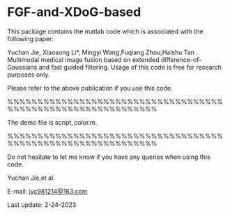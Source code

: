# FGF-and-XDoG-based

This package contains the matlab code which is associated with the following paper:

Yuchan Jie, Xiaosong Li*, Mingyi Wang,Fuqiang Zhou,Haishu Tan . Multimodal medical image fusion based on extended difference-of-Gaussians and fast guided filtering.
Usage of this code is free for research purposes only. 

Please refer to the above publication if you use this code.

%%%%%%%%%%%%%%%%%%%%%%%%%%%%%%%%%%%%%%%%%%%%%%%%%%%%%%%%%%%%%

The demo file is script_color.m. 

%%%%%%%%%%%%%%%%%%%%%%%%%%%%%%%%%%%%%%%%%%%%%%%%%%%%%%%%%%%%%

Do not hesitate to let me know if you have any queries when using this code.


Yuchan Jie,et al.   
                                                         
E-mail: jyc981214@163.com

Last update: 2-24-2023
